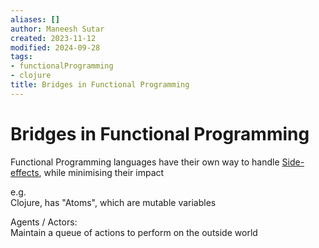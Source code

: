```yaml
---
aliases: []
author: Maneesh Sutar
created: 2023-11-12
modified: 2024-09-28
tags:
- functionalProgramming
- clojure
title: Bridges in Functional Programming
---
```


# Bridges in Functional Programming

Functional Programming languages have their own way to handle [Side-effects](side_effects.md), while minimising their impact

e.g.  
Clojure, has "Atoms", which are mutable variables

Agents / Actors:  
Maintain a queue of actions to perform on the outside world
